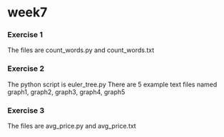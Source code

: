 # week7

### Exercise 1

The files are count_words.py and count_words.txt

### Exercise 2

The python script is euler_tree.py
There are 5 example text files named graph1, graph2, graph3, graph4, graph5

### Exercise 3

The files are avg_price.py and avg_price.txt
